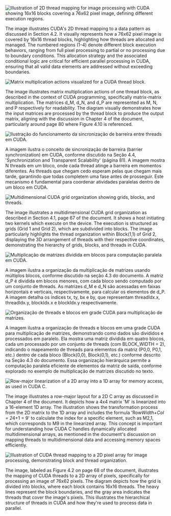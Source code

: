 ![Illustration of 2D thread mapping for image processing with CUDA showing 16x16 blocks covering a 76x62 pixel image, defining different execution regions.](./images/image1.jpg)

The image illustrates CUDA's 2D thread mapping to a data pattern as discussed in Section 4.2. It visually represents how a 76x62 pixel image is covered by 16x16 thread blocks, highlighting how threads are allocated and managed. The numbered regions (1-4) denote different block execution behaviors, ranging from full pixel processing to partial or no processing due to boundary conditions.  This allocation strategy and the associated conditional logic are critical for efficient parallel processing in CUDA, ensuring that all valid data elements are addressed without exceeding boundaries.

![Matrix multiplication actions visualized for a CUDA thread block.](./images/image2.jpg)

The image illustrates matrix multiplication actions of one thread block, as described in the context of CUDA programming, specifically matrix-matrix multiplication. The matrices d_M, d_N, and d_P are represented as M, N, and P respectively for readability. The diagram visually demonstrates how the input matrices are processed by the thread block to produce the output matrix, aligning with the discussion in Chapter 4 of the document, particularly around page 80 where Figure 4.10 is referenced.

![Ilustração do funcionamento da sincronização de barreira entre threads em CUDA.](./images/image3.jpg)

A imagem ilustra o conceito de sincronização de barreira (barrier synchronization) em CUDA, conforme discutido na Seção 4.4, 'Synchronization and Transparent Scalability' (página 81). A imagem mostra N threads em um bloco, onde cada thread atinge a barreira em momentos diferentes. As threads que chegam cedo esperam pelas que chegam mais tarde, garantindo que todas completem uma fase antes de prosseguir. Este mecanismo é fundamental para coordenar atividades paralelas dentro de um bloco em CUDA.

![Multidimensional CUDA grid organization showing grids, blocks, and threads.](./images/image4.jpg)

The image illustrates a multidimensional CUDA grid organization as described in Section 4.1, page 67 of the document. It shows a host initiating two kernels which execute on the device. The execution is structured as grids (Grid 1 and Grid 2), which are subdivided into blocks. The image particularly highlights the thread organization within Block(1,1) of Grid 2, displaying the 3D arrangement of threads with their respective coordinates, demonstrating the hierarchy of grids, blocks, and threads in CUDA.

![Multiplicação de matrizes dividida em blocos para computação paralela em CUDA.](./images/image5.jpg)

A imagem ilustra a organização da multiplicação de matrizes usando múltiplos blocos, conforme discutido na seção 4.3 do documento. A matriz d_P é dividida em blocos menores, com cada bloco sendo computado por um conjunto de threads. As matrizes d_M e d_N são acessadas em faixas horizontais e verticais, respectivamente, para calcular os elementos de d_P. A imagem detalha os índices tx, ty, bx e by, que representam threadIdx.x, threadIdx.y, blockIdx.x e blockIdx.y respectivamente.

![Organização de threads e blocos em grade CUDA para multiplicação de matrizes.](./images/image6.jpg)

A imagem ilustra a organização de threads e blocos em uma grade CUDA para multiplicação de matrizes, demonstrando como dados são divididos e processados em paralelo. Ela mostra uma matriz dividida em quatro blocos, cada um processado por um conjunto de threads (com BLOCK_WIDTH = 2), indicando o mapeamento de threads para elementos da matriz (P0,0, P0,1, etc.) dentro de cada bloco (Block(0,0), Block(0,1), etc.) conforme descrito na Seção 4.3 do documento. Essa organização hierárquica permite a computação paralela eficiente de elementos da matriz de saída, conforme explorado no exemplo de multiplicação de matrizes discutido no texto.

![Row-major linearization of a 2D array into a 1D array for memory access, as used in CUDA C.](./images/image7.jpg)

The image illustrates a row-major layout for a 2D C array as discussed in Chapter 4 of the document. It depicts how a 4x4 matrix 'M' is linearized into a 16-element 1D array. The illustration shows the transformation process from the 2D matrix to the 1D array and includes the formula 'Row*Width+Col = 2*4+1 = 9' to calculate the index for a specific element, such as M2,1, which corresponds to M9 in the linearized array. This concept is important for understanding how CUDA C handles dynamically allocated multidimensional arrays, as mentioned in the document's discussion on mapping threads to multidimensional data and accessing memory spaces efficiently.

![Illustration of CUDA thread mapping to a 2D pixel array for image processing, demonstrating block and thread organization.](./images/image8.jpg)

The image, labeled as Figure 4.2 on page 68 of the document, illustrates the mapping of CUDA threads to a 2D array of pixels, specifically for processing an image of 76x62 pixels. The diagram depicts how the grid is divided into blocks, where each block contains 16x16 threads. The heavy lines represent the block boundaries, and the gray area indicates the threads that cover the image's pixels. This illustrates the hierarchical structure of threads in CUDA and how they're used to process data in parallel.
